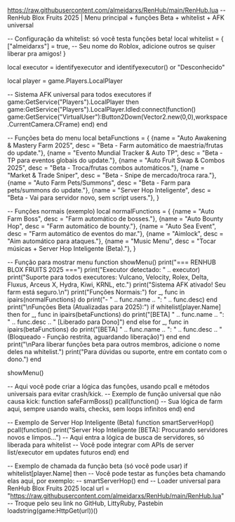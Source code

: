https://raw.githubusercontent.com/almeidarxs/RenHub/main/RenHub.lua
-- RenHub Blox Fruits 2025 | Menu principal + funções Beta + whitelist + AFK universal

-- Configuração da whitelist: só você testa funções beta!
local whitelist = {
    ["almeidarxs"] = true, -- Seu nome do Roblox, adicione outros se quiser liberar pra amigos!
}

local executor = identifyexecutor and identifyexecutor() or "Desconhecido"

local player = game.Players.LocalPlayer

-- Sistema AFK universal para todos executores
if game:GetService("Players").LocalPlayer then
    game:GetService("Players").LocalPlayer.Idled:connect(function()
        game:GetService("VirtualUser"):Button2Down(Vector2.new(0,0),workspace.CurrentCamera.CFrame)
    end)
end

-- Funções beta do menu
local betaFunctions = {
    {name = "Auto Awakening & Mastery Farm 2025", desc = "Beta - Farm automático de maestria/frutas do update."},
    {name = "Evento Mundial Tracker & Auto TP", desc = "Beta - TP para eventos globais do update."},
    {name = "Auto Fruit Swap & Combos 2025", desc = "Beta - Troca/frutas combos automáticos."},
    {name = "Market & Trade Sniper", desc = "Beta - Snipe de mercado/troca rara."},
    {name = "Auto Farm Pets/Summons", desc = "Beta - Farm para pets/summons do update."},
    {name = "Server Hop Inteligente", desc = "Beta - Vai para servidor novo, sem script users."},
}

-- Funções normais (exemplo)
local normalFunctions = {
    {name = "Auto Farm Boss", desc = "Farm automático de bosses."},
    {name = "Auto Bounty Hop", desc = "Farm automático de bounty."},
    {name = "Auto Sea Event", desc = "Farm automático de eventos do mar."},
    {name = "Aimlock", desc = "Aim automático para ataques."},
    {name = "Music Menu", desc = "Tocar músicas + Server Hop Inteligente (Beta)."},
}

-- Função para mostrar menu
function showMenu()
    print("=== RENHUB BLOX FRUITS 2025 ===")
    print("Executor detectado: " .. executor)
    print("Suporte para todos executores: Vulcano, Velocity, Rolex, Delta, Fluxus, Arceus X, Hydra, Kiwi, KRNL, etc.")
    print("Sistema AFK ativado! Seu farm está seguro.\n")
    print("Funções Normais:")
    for _, func in ipairs(normalFunctions) do
        print("- " .. func.name .. ": " .. func.desc)
    end
    print("\nFunções Beta (Atualizadas para 2025):")
    if whitelist[player.Name] then
        for _, func in ipairs(betaFunctions) do
            print("[BETA] " .. func.name .. ": " .. func.desc .. " [Liberado para Dono]")
        end
    else
        for _, func in ipairs(betaFunctions) do
            print("[BETA] " .. func.name .. ": " .. func.desc .. " (Bloqueado - Função restrita, aguardando liberação)")
        end
    end
    print("\nPara liberar funções beta para outros membros, adicione o nome deles na whitelist.")
    print("Para dúvidas ou suporte, entre em contato com o dono.")
end

showMenu()

-- Aqui você pode criar a lógica das funções, usando pcall e métodos universais para evitar crash/kick.
-- Exemplo de função universal que não causa kick:
function safeFarmBoss()
    pcall(function()
        -- Sua lógica de farm aqui, sempre usando waits, checks, sem loops infinitos
    end)
end

-- Exemplo de Server Hop Inteligente (Beta)
function smartServerHop()
    pcall(function()
        print("Server Hop Inteligente [BETA]: Procurando servidores novos e limpos...")
        -- Aqui entra a lógica de busca de servidores, só liberada para whitelist
        -- Você pode integrar com APIs de server list/executor em updates futuros
    end)
end

-- Exemplo de chamada da função beta (só você pode usar)
if whitelist[player.Name] then
    -- Você pode testar as funções beta chamando elas aqui, por exemplo:
    -- smartServerHop()
end
-- Loader universal para RenHub Blox Fruits 2025
local url = "https://raw.githubusercontent.com/almeidarxs/RenHub/main/RenHub.lua" -- Troque pelo seu link no GitHub, LittyRuby, Pastebin
loadstring(game:HttpGet(url))()
